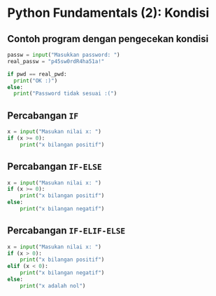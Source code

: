 # Python Fundamentals (2): Kondisi

## Contoh program dengan pengecekan kondisi

```Python
passw = input("Masukkan password: ")
real_passw = "p45sw0rdR4ha51a!"

if pwd == real_pwd:
  print("OK :)")
else:
  print("Password tidak sesuai :(")
```

## Percabangan `IF`

```Python
x = input("Masukan nilai x: ")
if (x >= 0):
    print("x bilangan positif")
```

## Percabangan `IF-ELSE`

```Python
x = input("Masukan nilai x: ")
if (x >= 0):
    print("x bilangan positif")
else:
    print("x bilangan negatif")
```

## Percabangan `IF-ELIF-ELSE`

```Python
x = input("Masukan nilai x: ")
if (x > 0):
    print("x bilangan positif")
elif (x < 0):
    print("x bilangan negatif")
else:
    print("x adalah nol")
```
